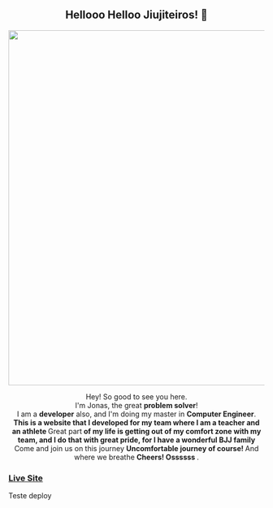 <span align="center">

##  Hellooo Helloo Jiujiteiros! 👋 

</span>


<div align="center">
<img src="https://user-images.githubusercontent.com/48494302/218312766-eed2b4e8-a963-4b3a-8b72-3c7ac1b2a29f.png" width="700px" />
</div>

<p align="center">
Hey! So good to see you here. <br>I'm Jonas, the great <strong>problem solver</strong>! <br> I am a <strong>developer</strong> also, and I'm doing my master in <strong>Computer Engineer</strong>.<br />
<strong>This is a website that I developed for my team where I am a teacher and an athlete </strong>Great part<strong> of my life is getting out of my comfort zone with my team, and I do that with great pride, for I have a wonderful BJJ family </strong>Come and join us on this journey <strong>Uncomfortable journey of course! </strong> And where we breathe <strong>Cheers! Ossssss </strong>.
</p>

### [Live Site](https://cvabjj/)
Teste deploy